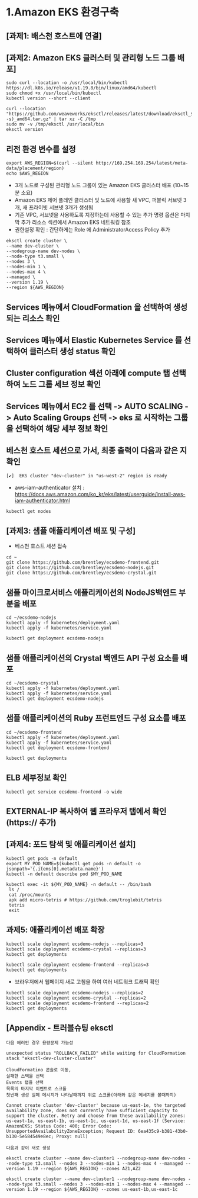 # 1.Amazon EKS 환경구축

## [과제1: 배스천 호스트에 연결]
## [과제2: Amazon EKS 클러스터 및 관리형 노드 그룹 배포]

```
sudo curl --location -o /usr/local/bin/kubectl https://dl.k8s.io/release/v1.19.8/bin/linux/amd64/kubectl
sudo chmod +x /usr/local/bin/kubectl
kubectl version --short --client

curl --location "https://github.com/weaveworks/eksctl/releases/latest/download/eksctl_$(uname -s)_amd64.tar.gz" | tar xz -C /tmp
sudo mv -v /tmp/eksctl /usr/local/bin
eksctl version
```

## 리전 환경 변수를 설정
```
export AWS_REGION=$(curl --silent http://169.254.169.254/latest/meta-data/placement/region)
echo $AWS_REGION
```

- 3개 노드로 구성된 관리형 노드 그룹이 있는 Amazon EKS 클러스터 배포 (10~15분 소요)
- Amazon EKS 제어 플레인 클러스터 및 노드에 사용할 새 VPC, 퍼블릭 서브넷 3개, 새 프라이빗 서브넷 3개가 생성됨
- 기존 VPC, 서브넷을 사용하도록 지정하는데 사용할 수 있는 추가 명령 옵션은 마지막 추가 리소스 섹션에서 Amazon EKS 네트워킹 참조
- 권한설정 확인 : 간단하게는 Role 에 AdministratorAccess Policy 추가 
```
eksctl create cluster \
--name dev-cluster \
--nodegroup-name dev-nodes \
--node-type t3.small \
--nodes 3 \
--nodes-min 1 \
--nodes-max 4 \
--managed \
--version 1.19 \
--region ${AWS_REGION}
```

## Services 메뉴에서 CloudFormation 을 선택하여 생성되는 리소스 확인
## Services 메뉴에서 Elastic Kubernetes Service 를 선택하여 클러스터 생성 status 확인
## Cluster configuration 섹션 아래에 compute 탭 선택하여 노드 그룹 세브 정보 확인
## Services 메뉴에서 EC2 를 선택 -> AUTO SCALING -> Auto Scaling Groups 선택 -> eks 로 시작하는 그룹을 선택하여 해당 세부 정보 확인

## 베스천 호스트 세션으로 가서, 최종 출력이 다음과 같은 지 확인
```
[✔]  EKS cluster "dev-cluster" in "us-west-2" region is ready
```
- aws-iam-authenticator 설치 : https://docs.aws.amazon.com/ko_kr/eks/latest/userguide/install-aws-iam-authenticator.html

```
kubectl get nodes
```

## [과제3: 샘플 애플리케이션 배포 및 구성]
- 베스천 호스트 세션 접속
```
cd ~
git clone https://github.com/brentley/ecsdemo-frontend.git
git clone https://github.com/brentley/ecsdemo-nodejs.git
git clone https://github.com/brentley/ecsdemo-crystal.git
```

## 샘플 마이크로서비스 애플리케이션의 NodeJS백엔드 부분을 배포
```
cd ~/ecsdemo-nodejs
kubectl apply -f kubernetes/deployment.yaml
kubectl apply -f kubernetes/service.yaml

kubectl get deployment ecsdemo-nodejs
```

## 샘플 애플리케이션의 Crystal 백엔드 API 구성 요소를 배포
```
cd ~/ecsdemo-crystal
kubectl apply -f kubernetes/deployment.yaml
kubectl apply -f kubernetes/service.yaml
kubectl get deployment ecsdemo-nodejs
```

## 샘플 애플리케이션의 Ruby 프런트엔드 구성 요소를 배포
```
cd ~/ecsdemo-frontend
kubectl apply -f kubernetes/deployment.yaml
kubectl apply -f kubernetes/service.yaml
kubectl get deployment ecsdemo-frontend
```
```
kubectl get deployments
```
## ELB 세부정보 확인
```
kubectl get service ecsdemo-frontend -o wide
```
## EXTERNAL-IP 복사하여 웹 프라우저 탭에서 확인 (https:// 추가)


## [과제4: 포드 탐색 및 애플리케이션 설치]
```
kubectl get pods -n default
export MY_POD_NAME=$(kubectl get pods -n default -o jsonpath='{.items[0].metadata.name}')
kubectl -n default describe pod $MY_POD_NAME
```
```
kubectl exec -it ${MY_POD_NAME} -n default -- /bin/bash
 ls /
 cat /proc/mounts
 apk add micro-tetris # https://github.com/troglobit/tetris
 tetris
 exit
```

## 과제5: 애플리케이션 배포 확장

```
kubectl scale deployment ecsdemo-nodejs --replicas=3
kubectl scale deployment ecsdemo-crystal --replicas=3
kubectl get deployments
```

```
kubectl scale deployment ecsdemo-frontend --replicas=3
kubectl get deployments
```
- 브라우저에서 웹페이지 새로 고침을 하여 여러 네트워크 트래픽 확인


```
kubectl scale deployment ecsdemo-nodejs --replicas=2
kubectl scale deployment ecsdemo-crystal --replicas=2
kubectl scale deployment ecsdemo-frontend --replicas=2
kubectl get deployments
```


## [Appendix - 트러블슈팅 eksctl

```
다음 에러인 경우 용량문제 가능성

unexpected status "ROLLBACK_FAILED" while waiting for CloudFormation stack "eksctl-dev-cluster-cluster"

CloudFormatino 콘솔로 이동,
실패한 스택을 선택
Events 탭을 선택
목록의 마지막 이벤트로 스크롤
첫번째 생성 실페 메시지가 나타날때까지 위로 스크롤(아래와 같은 메세지를 볼때까지)

Cannot create cluster 'dev-cluster' because us-east-1e, the targeted availability zone, does not currently have sufficient capacity to support the cluster. Retry and choose from these availability zones: us-east-1a, us-east-1b, us-east-1c, us-east-1d, us-east-1f (Service: AmazonEKS; Status Code: 400; Error Code: UnsupportedAvailabilityZoneException; Request ID: 6ea435c9-b381-43b0-b130-5e584549e8ec; Proxy: null)

다음과 같이 새로 생성

eksctl create cluster --name dev-cluster1 --nodegroup-name dev-nodes --node-type t3.small --nodes 3 --nodes-min 1 --nodes-max 4 --managed --version 1.19 --region ${AWS_REGION} --zones AZ1,AZ2

eksctl create cluster --name dev-cluster1 --nodegroup-name dev-nodes --node-type t3.small --nodes 3 --nodes-min 1 --nodes-max 4 --managed --version 1.19 --region ${AWS_REGION} --zones us-east-1b,us-east-1c
```



